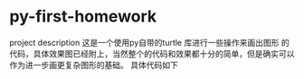 # py-first-homework
project description
这是一个使用py自带的turtle 库进行一些操作来画出图形 的代码，具体效果图已经附上，当然整个的代码和效果都十分的简单，但是确实可以作为进一步画更复杂图形的基础。
具体代码如下

